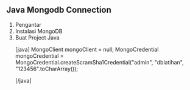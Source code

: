 <h2>Java Mongodb Connection </h2>
<ol>
  <li>Pengantar</li>
  <li>Instalasi MongoDB</li>
  <li>Buat Project Java

[java]
MongoClient mongoClient = null;
        MongoCredential mongoCredential = MongoCredential.createScramSha1Credential("admin", "dblatihan",
                "123456".toCharArray());

[/java]  
  
  
  
  </li>
  
  
</ol>
